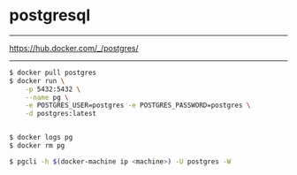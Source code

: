 # postgresql

---

https://hub.docker.com/_/postgres/

---

```sh
$ docker pull postgres
$ docker run \
    -p 5432:5432 \
    --name pg \
    -e POSTGRES_USER=postgres -e POSTGRES_PASSWORD=postgres \
    -d postgres:latest


$ docker logs pg
$ docker rm pg

$ pgcli -h $(docker-machine ip <machine>) -U postgres -W
```
